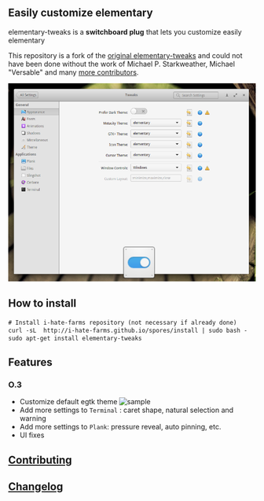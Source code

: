 ## Easily customize elementary 
elementary-tweaks is a **switchboard plug** that lets you customize easily elementary

This repository is a fork of the [original elementary-tweaks](https://launchpad.net/elementary-tweaks) and could not have been done without the work of Michael P. Starkweather, Michael "Versable" and many [more contributors](debian/copyright).

![sample](docs/screenshot.png)

## How to install

    # Install i-hate-farms repository (not necessary if already done)
    curl -sL  http://i-hate-farms.github.io/spores/install | sudo bash - 
    sudo apt-get install elementary-tweaks
    
## Features

### O.3
  - Customize default egtk theme
![sample](docs/theme.png)
  - Add more settings to `Terminal` : caret shape, natural selection and warning
  - Add more settings to `Plank`: pressure reveal, auto pinning, etc.
  - UI fixes

## [Contributing](CONTRIBUTING.md)

## [Changelog](CHANGELOG.md)
